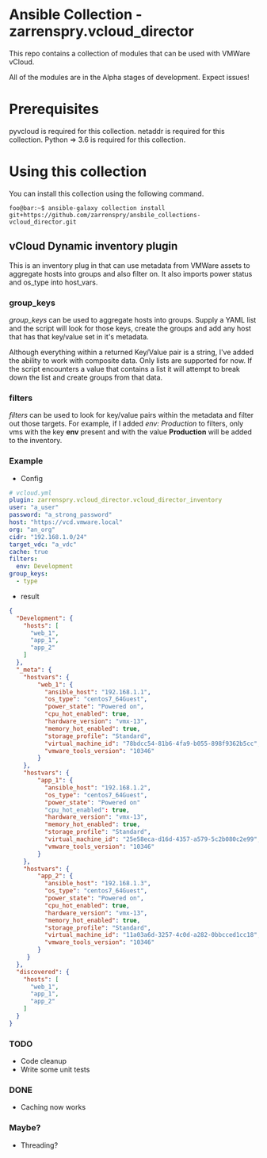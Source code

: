 # Ansible Collection - zarrenspry.vcloud_director

This repo contains a collection of modules that can be used with VMWare vCloud.

All of the modules are in the Alpha stages of development. Expect issues!

# Prerequisites

pyvcloud is required for this collection.
netaddr is required for this collection.
Python => 3.6 is required for this collection.

# Using this collection

You can install this collection using the following command.

```console
foo@bar:~$ ansible-galaxy collection install git+https://github.com/zarrenspry/ansbile_collections-vcloud_director.git
```

## vCloud Dynamic inventory plugin

This is an inventory plug in that can use metadata from VMWare assets 
to aggregate hosts into groups and also filter on. It also imports 
power status and os_type into host_vars. 

### group_keys

*group_keys* can be used to aggregate hosts into groups. Supply a YAML
list and the script will look for those keys, create the groups and add
any host that has that key/value set in it's metadata.

Although everything within a returned Key/Value pair is a string,
I've added the ability to work with composite data. Only lists are 
supported for now. If the script encounters a value that contains a list
it will attempt to break down the list and create groups from that data.

### filters
 *filters* can be used to look for key/value pairs within the metadata
 and filter out those targets. For example, if I added *env: Production*
 to filters, only vms with the key **env** present and with the value 
 **Production** will be added to the inventory.
 
### Example

- Config
```yaml
# vcloud.yml
plugin: zarrenspry.vcloud_director.vcloud_director_inventory
user: "a_user"
password: "a_strong_password"
host: "https://vcd.vmware.local"
org: "an_org"
cidr: "192.168.1.0/24"
target_vdc: "a_vdc"
cache: true
filters:
  env: Development
group_keys:
  - type
``` 

- result
```json
{
  "Development": {
    "hosts": [
      "web_1",
      "app_1",
      "app_2"
    ]
  },
  "_meta": {
    "hostvars": {
        "web_1": {
          "ansible_host": "192.168.1.1",
          "os_type": "centos7_64Guest",
          "power_state": "Powered on",
          "cpu_hot_enabled": true,
          "hardware_version": "vmx-13",
          "memory_hot_enabled": true,
          "storage_profile": "Standard",
          "virtual_machine_id": "78bdcc54-81b6-4fa9-b055-898f9362b5cc",
          "vmware_tools_version": "10346"
        }
    },
    "hostvars": {
        "app_1": {
          "ansible_host": "192.168.1.2",
          "os_type": "centos7_64Guest",
          "power_state": "Powered on"
          "cpu_hot_enabled": true,
          "hardware_version": "vmx-13",
          "memory_hot_enabled": true,
          "storage_profile": "Standard",
          "virtual_machine_id": "25e58eca-d16d-4357-a579-5c2b080c2e99",
          "vmware_tools_version": "10346"
        }
    },
    "hostvars": {
        "app_2": {
          "ansible_host": "192.168.1.3",
          "os_type": "centos7_64Guest",
          "power_state": "Powered on",
          "cpu_hot_enabled": true,
          "hardware_version": "vmx-13",
          "memory_hot_enabled": true,
          "storage_profile": "Standard",
          "virtual_machine_id": "11a03a6d-3257-4c0d-a282-0bbcced1cc18",
          "vmware_tools_version": "10346"
        }
     }
  },
  "discovered": { 
    "hosts": [
      "web_1",
      "app_1",
      "app_2"
    ]
  }
}
```
### TODO
- Code cleanup
- Write some unit tests

### DONE
- Caching now works

### Maybe?
- Threading?